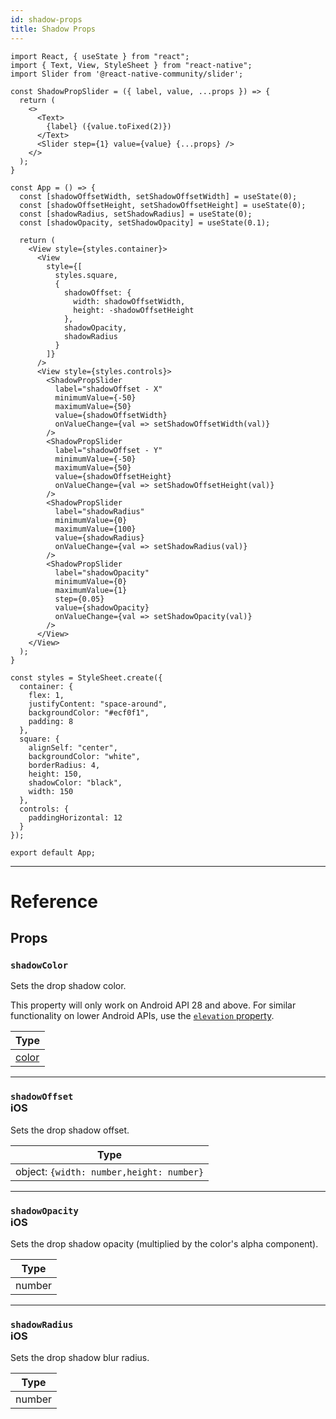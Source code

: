 ```yaml
---
id: shadow-props
title: Shadow Props
---
```


```SnackPlayer name=Shadow%20Props&supportedPlatforms=ios&dependencies=@react-native-community/slider
import React, { useState } from "react";
import { Text, View, StyleSheet } from "react-native";
import Slider from '@react-native-community/slider';

const ShadowPropSlider = ({ label, value, ...props }) => {
  return (
    <>
      <Text>
        {label} ({value.toFixed(2)})
      </Text>
      <Slider step={1} value={value} {...props} />
    </>
  );
}

const App = () => {
  const [shadowOffsetWidth, setShadowOffsetWidth] = useState(0);
  const [shadowOffsetHeight, setShadowOffsetHeight] = useState(0);
  const [shadowRadius, setShadowRadius] = useState(0);
  const [shadowOpacity, setShadowOpacity] = useState(0.1);

  return (
    <View style={styles.container}>
      <View
        style={[
          styles.square,
          {
            shadowOffset: {
              width: shadowOffsetWidth,
              height: -shadowOffsetHeight
            },
            shadowOpacity,
            shadowRadius
          }
        ]}
      />
      <View style={styles.controls}>
        <ShadowPropSlider
          label="shadowOffset - X"
          minimumValue={-50}
          maximumValue={50}
          value={shadowOffsetWidth}
          onValueChange={val => setShadowOffsetWidth(val)}
        />
        <ShadowPropSlider
          label="shadowOffset - Y"
          minimumValue={-50}
          maximumValue={50}
          value={shadowOffsetHeight}
          onValueChange={val => setShadowOffsetHeight(val)}
        />
        <ShadowPropSlider
          label="shadowRadius"
          minimumValue={0}
          maximumValue={100}
          value={shadowRadius}
          onValueChange={val => setShadowRadius(val)}
        />
        <ShadowPropSlider
          label="shadowOpacity"
          minimumValue={0}
          maximumValue={1}
          step={0.05}
          value={shadowOpacity}
          onValueChange={val => setShadowOpacity(val)}
        />
      </View>
    </View>
  );
}

const styles = StyleSheet.create({
  container: {
    flex: 1,
    justifyContent: "space-around",
    backgroundColor: "#ecf0f1",
    padding: 8
  },
  square: {
    alignSelf: "center",
    backgroundColor: "white",
    borderRadius: 4,
    height: 150,
    shadowColor: "black",
    width: 150
  },
  controls: {
    paddingHorizontal: 12
  }
});

export default App;
```

---

# Reference

## Props

### `shadowColor`

Sets the drop shadow color.

This property will only work on Android API 28 and above. For similar functionality on lower Android APIs, use the [`elevation` property](view-style-props#elevation).

| Type               |
| ------------------ |
| [color](colors.md) |

---

### `shadowOffset` <div class="label ios">iOS</div>

Sets the drop shadow offset.

| Type                                     |
| ---------------------------------------- |
| object: `{width: number,height: number}` |

---

### `shadowOpacity` <div class="label ios">iOS</div>

Sets the drop shadow opacity (multiplied by the color's alpha component).

| Type   |
| ------ |
| number |

---

### `shadowRadius` <div class="label ios">iOS</div>

Sets the drop shadow blur radius.

| Type   |
| ------ |
| number |